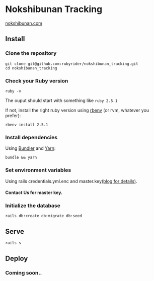# Nokshibunan Tracking

[nokshibunan.com](https://nokshibunan.com)

## Install

### Clone the repository

```shell
git clone git@github.com:rubyrider/nokshibunan_tracking.git
cd nokshibunan_tracking
```

### Check your Ruby version

```shell
ruby -v
```

The ouput should start with something like `ruby 2.5.1`

If not, install the right ruby version using [rbenv](https://github.com/rbenv/rbenv) (or rvm, whatever you prefer):

```shell
rbenv install 2.5.1
```

### Install dependencies

Using [Bundler](https://github.com/bundler/bundler) and [Yarn](https://github.com/yarnpkg/yarn):

```shell
bundle && yarn
```

### Set environment variables

Using rails credentials.yml.enc and master.key[(blog for details)](https://blog.eq8.eu/til/rails-52-credentials-tricks.html). 
#### Contact Us for master key.



### Initialize the database

```shell
rails db:create db:migrate db:seed
```

## Serve

```shell
rails s
```

## Deploy

### Coming soon..